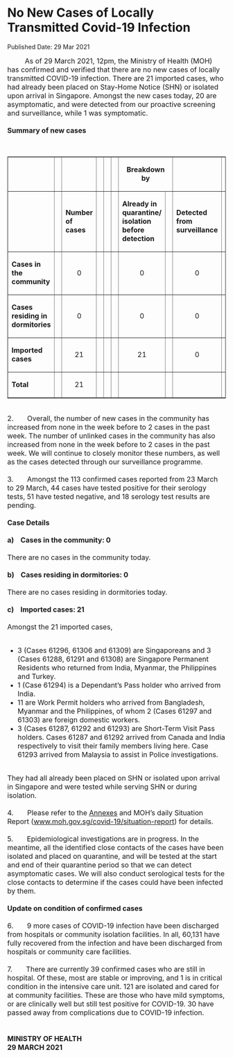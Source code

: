 <html>
    <meta http-equiv="Content-Type" content="text/html; charset=utf-8"/>
    <meta charset="utf-8"/>
    <title>No New Cases of Locally Transmitted Covid-19 Infection </title>
    <body><h1>No New Cases of Locally Transmitted Covid-19 Infection </h1>
    <p>Published Date: 29 Mar 2021</p> <span style="font-size: 16px;">&nbsp; &nbsp; &nbsp; &nbsp; &nbsp;As of 29 March 2021, 12pm, the Ministry of Health (MOH) has confirmed and verified that there are no new cases of locally transmitted COVID-19 infection. There are 21 imported cases, who had already been placed on Stay-Home Notice (SHN) or isolated upon arrival in Singapore. Amongst the new cases today, 20 are asymptomatic, and were detected from our proactive screening and surveillance, while 1 was symptomatic.&nbsp;<br><br><strong>Summary of new cases<br></strong></span><p><span style="font-size: 16px;"><br></span></p><table border="1" cellspacing="0" cellpadding="0" width="605"><tbody><tr><td width="129"><p align="right"><span style="font-size: 16px;"><br></span></p></td><td></td><td width="60"><p><span style="font-size: 16px;"><br></span></p></td><td></td><td width="16" valign="top"><p><span style="font-size: 16px;"><br></span></p></td><td></td><td width="192" colspan="2"><p align="center"><span style="font-size: 16px;"><strong>Breakdown by</strong></span></p></td><td></td><td width="16" valign="top"><p><span style="font-size: 16px;"><br></span></p></td><td></td><td width="192" colspan="2"><p align="center"><span style="font-size: 16px;"><strong>Breakdown by</strong></span></p></td><td></td></tr><tr><td width="129"><p align="right"><span style="font-size: 16px;"><br></span></p></td><td></td><td width="60"><p><span style="font-size: 16px;"><strong>Number of cases</strong></span></p></td><td></td><td width="16" valign="top"><p><span style="font-size: 16px;"><br></span></p></td><td></td><td width="96"><p><span style="font-size: 16px;"><strong>Already in quarantine/ isolation before detection</strong></span></p></td><td></td><td width="96"><p><span style="font-size: 16px;"><strong>Detected from surveillance</strong></span></p></td><td></td><td width="16" valign="top"><p><span style="font-size: 16px;"><br></span></p></td><td></td><td width="96"><p><span style="font-size: 16px;"><strong>Symptomatic</strong></span></p></td><td></td><td width="96"><p><span style="font-size: 16px;"><strong>Asymptomatic</strong></span></p></td><td></td></tr><tr><td width="129"><p><span style="font-size: 16px;"><strong>Cases in the community</strong></span></p></td><td></td><td width="60"><p align="center"><span style="font-size: 16px;">0</span></p></td><td></td><td width="16" valign="top"><p align="center"><span style="font-size: 16px;"><br></span></p></td><td></td><td width="96"><p align="center"><span style="font-size: 16px;">0</span></p></td><td></td><td width="96"><p align="center"><span style="font-size: 16px;">0</span></p></td><td></td><td width="16" valign="top"><p align="center"><span style="font-size: 16px;"><br></span></p></td><td></td><td width="96"><p align="center"><span style="font-size: 16px;">0</span></p></td><td></td><td width="96"><p align="center"><span style="font-size: 16px;">0</span></p></td><td></td></tr><tr><td width="129"><p><span style="font-size: 16px;"><strong>Cases residing in dormitories</strong></span></p></td><td></td><td width="60"><p align="center"><span style="font-size: 16px;">0</span></p></td><td></td><td width="16" valign="top"><p align="center"><span style="font-size: 16px;"><br></span></p></td><td></td><td width="96"><p align="center"><span style="font-size: 16px;">0</span></p></td><td></td><td width="96"><p align="center"><span style="font-size: 16px;">0</span></p></td><td></td><td width="16" valign="top"><p align="center"><span style="font-size: 16px;"><br></span></p></td><td></td><td width="96"><p align="center"><span style="font-size: 16px;">0</span></p></td><td></td><td width="96"><p align="center"><span style="font-size: 16px;">0</span></p></td><td></td></tr><tr><td width="129"><p><span style="font-size: 16px;"><strong>Imported cases</strong></span></p></td><td></td><td width="60"><p align="center"><span style="font-size: 16px;">21</span></p></td><td></td><td width="16" valign="top"><p align="center"><span style="font-size: 16px;"><br></span></p></td><td></td><td width="96"><p align="center"><span style="font-size: 16px;">21</span></p></td><td></td><td width="96"><p align="center"><span style="font-size: 16px;">0</span></p></td><td></td><td width="16" valign="top"><p align="center"><span style="font-size: 16px;"><br></span></p></td><td></td><td width="96"><p align="center"><span style="font-size: 16px;">1</span></p></td><td></td><td width="96"><p align="center"><span style="font-size: 16px;">20</span></p></td><td></td></tr><tr><td width="129"><p><span style="font-size: 16px;"><strong>Total</strong></span></p></td><td></td><td width="60"><p align="center"><span style="font-size: 16px;">21</span></p></td><td></td><td width="16" valign="top"><p align="center"><span style="font-size: 16px;"><br></span></p></td><td></td><td width="96"><p align="center"><span style="font-size: 16px;"><br></span></p></td><td></td><td width="96"><p align="center"><span style="font-size: 16px;"><br></span></p></td><td></td><td width="16" valign="top"><p align="center"><span style="font-size: 16px;"><br></span></p></td><td></td><td width="96"><p align="center"><span style="font-size: 16px;"><br></span></p></td><td></td><td width="96"><p align="center"><span style="font-size: 16px;"><br></span></p></td><td></td></tr></tbody></table><p><span style="font-size: 16px;"><br>2.&nbsp; &nbsp; &nbsp; &nbsp;Overall, the number of new cases in the community has increased from none in the week before to 2 cases in the past week. The number of unlinked cases in the community has also increased from none in the week before to 2 cases in the past week. We will continue to closely monitor these numbers, as well as the cases detected through our surveillance programme.<br><br>3.&nbsp; &nbsp; &nbsp; &nbsp;Amongst the 113 confirmed cases reported from 23 March to 29 March, 44 cases have tested positive for their serology tests, 51 have tested negative, and 18 serology test results are pending.<br><br><strong>Case Details</strong><br><br><strong>a)&nbsp; &nbsp; Cases in the community: 0<br><br></strong>There are no cases in the community today.<br><br><strong>b)&nbsp; &nbsp; Cases residing in dormitories: 0</strong><br><br>There are no cases residing in dormitories today.<br><br><strong>c)&nbsp; &nbsp; Imported cases: 21</strong><br>&nbsp;<br>Amongst the 21 imported cases,<br>&nbsp;</span></p><ul type="disc"><li><span style="font-size: 16px;">3 (Cases 61296, 61306 and 61309) are Singaporeans and 3 (Cases 61288, 61291 and 61308) are Singapore Permanent Residents who returned from India, Myanmar, the Philippines and Turkey.</span></li><li><span style="font-size: 16px;">1 (Case 61294) is a Dependant’s Pass holder who arrived from India.</span></li><li><span style="font-size: 16px;">11 are Work Permit holders who arrived from Bangladesh, Myanmar and the Philippines, of whom 2 (Cases 61297 and 61303) are foreign domestic workers.</span></li><li><span style="font-size: 16px;">3 (Cases 61287, 61292 and 61293) are Short-Term Visit Pass holders. Cases 61287 and 61292 arrived from Canada and India respectively to visit their family members living here. Case 61293 arrived from Malaysia to assist in Police investigations.</span></li></ul><p><span style="font-size: 16px;"><br>They had all already been placed on SHN or isolated upon arrival in Singapore and were tested while serving SHN or during isolation.<br><br>4.&nbsp; &nbsp; &nbsp; &nbsp;Please refer to the <span style="text-decoration: underline;"><a href="/docs/librariesprovider5/pressroom/press-releases/annexes-(3).pdf?sfvrsn=c7a11aa5_0" title="Annexes">Annexes</a></span> and MOH’s daily Situation Report (<a href="http://www.moh.gov.sg/covid-19/situation-report" title="" class="" target="">www.moh.gov.sg/covid-19/situation-report</a>) for details.<br><br>5.&nbsp; &nbsp; &nbsp; &nbsp;Epidemiological investigations are in progress. In the meantime, all the identified close contacts of the cases have been isolated and placed on quarantine, and will be tested at the start and end of their quarantine period so that we can detect asymptomatic cases. We will also conduct serological tests for the close contacts to determine if the cases could have been infected by them.<br><br><strong>Update on condition of confirmed cases<br></strong><br>6.&nbsp; &nbsp; &nbsp; &nbsp;9 more cases of COVID-19 infection have been discharged from hospitals or community isolation facilities. In all, 60,131 have fully recovered from the infection and have been discharged from hospitals or community care facilities.<br><br>7.&nbsp; &nbsp; &nbsp; &nbsp;There are currently 39 confirmed cases who are still in hospital. Of these, most are stable or improving, and 1 is in critical condition in the intensive care unit. 121 are isolated and cared for at community facilities. These are those who have mild symptoms, or are clinically well but still test positive for COVID-19. 30 have passed away from complications due to COVID-19 infection.<br><br><strong><br>MINISTRY OF HEALTH<br>29 MARCH 2021</strong></span></p></body>
</html>